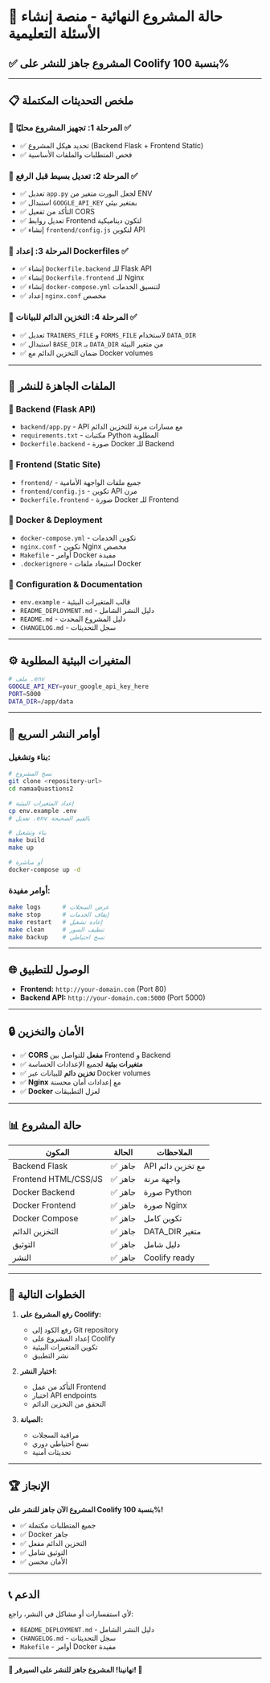# 🎉 حالة المشروع النهائية - منصة إنشاء الأسئلة التعليمية

## ✅ **المشروع جاهز للنشر على Coolify بنسبة 100%**

---

## 📋 ملخص التحديثات المكتملة

### 🔧 **المرحلة 1: تجهيز المشروع محليًا** ✅

- ✅ تحديد هيكل المشروع (Backend Flask + Frontend Static)
- ✅ فحص المتطلبات والملفات الأساسية

### 🔧 **المرحلة 2: تعديل بسيط قبل الرفع** ✅

- ✅ تعديل `app.py` لجعل البورت متغير من ENV
- ✅ استبدال `GOOGLE_API_KEY` بمتغير بيئي
- ✅ التأكد من تفعيل CORS
- ✅ تعديل روابط Frontend لتكون ديناميكية
- ✅ إنشاء `frontend/config.js` لتكوين API

### 🔧 **المرحلة 3: إعداد Dockerfiles** ✅

- ✅ إنشاء `Dockerfile.backend` للـ Flask API
- ✅ إنشاء `Dockerfile.frontend` للـ Nginx
- ✅ إنشاء `docker-compose.yml` لتنسيق الخدمات
- ✅ إعداد `nginx.conf` مخصص

### 🔧 **المرحلة 4: التخزين الدائم للبيانات** ✅

- ✅ تعديل `TRAINERS_FILE` و `FORMS_FILE` لاستخدام `DATA_DIR`
- ✅ استبدال `BASE_DIR` بـ `DATA_DIR` من متغير البيئة
- ✅ ضمان التخزين الدائم مع Docker volumes

---

## 🚀 **الملفات الجاهزة للنشر**

### 📁 **Backend (Flask API)**

- `backend/app.py` - API مع مسارات مرنة للتخزين الدائم
- `requirements.txt` - مكتبات Python المطلوبة
- `Dockerfile.backend` - صورة Docker للـ Backend

### 📁 **Frontend (Static Site)**

- `frontend/` - جميع ملفات الواجهة الأمامية
- `frontend/config.js` - تكوين API مرن
- `Dockerfile.frontend` - صورة Docker للـ Frontend

### 📁 **Docker & Deployment**

- `docker-compose.yml` - تكوين الخدمات
- `nginx.conf` - تكوين Nginx مخصص
- `Makefile` - أوامر Docker مفيدة
- `.dockerignore` - استبعاد ملفات Docker

### 📁 **Configuration & Documentation**

- `env.example` - قالب المتغيرات البيئية
- `README_DEPLOYMENT.md` - دليل النشر الشامل
- `README.md` - دليل المشروع المحدث
- `CHANGELOG.md` - سجل التحديثات

---

## ⚙️ **المتغيرات البيئية المطلوبة**

```bash
# ملف .env
GOOGLE_API_KEY=your_google_api_key_here
PORT=5000
DATA_DIR=/app/data
```

---

## 🐳 **أوامر النشر السريع**

### **بناء وتشغيل:**

```bash
# نسخ المشروع
git clone <repository-url>
cd namaaQuastions2

# إعداد المتغيرات البيئية
cp env.example .env
# تعديل .env بالقيم الصحيحة

# بناء وتشغيل
make build
make up

# أو مباشرة
docker-compose up -d
```

### **أوامر مفيدة:**

```bash
make logs      # عرض السجلات
make stop      # إيقاف الخدمات
make restart   # إعادة تشغيل
make clean     # تنظيف الصور
make backup    # نسخ احتياطي
```

---

## 🌐 **الوصول للتطبيق**

- **Frontend:** `http://your-domain.com` (Port 80)
- **Backend API:** `http://your-domain.com:5000` (Port 5000)

---

## 🔒 **الأمان والتخزين**

- ✅ **CORS مفعل** للتواصل بين Frontend و Backend
- ✅ **متغيرات بيئية** لجميع الإعدادات الحساسة
- ✅ **تخزين دائم** للبيانات عبر Docker volumes
- ✅ **Nginx** مع إعدادات أمان محسنة
- ✅ **Docker** لعزل التطبيقات

---

## 📊 **حالة المشروع**

| المكون               | الحالة  | الملاحظات         |
| -------------------- | ------- | ----------------- |
| Backend Flask        | ✅ جاهز | API مع تخزين دائم |
| Frontend HTML/CSS/JS | ✅ جاهز | واجهة مرنة        |
| Docker Backend       | ✅ جاهز | صورة Python       |
| Docker Frontend      | ✅ جاهز | صورة Nginx        |
| Docker Compose       | ✅ جاهز | تكوين كامل        |
| التخزين الدائم       | ✅ جاهز | DATA_DIR متغير    |
| التوثيق              | ✅ جاهز | دليل شامل         |
| النشر                | ✅ جاهز | Coolify ready     |

---

## 🎯 **الخطوات التالية**

1. **رفع المشروع على Coolify:**

   - رفع الكود إلى Git repository
   - إعداد المشروع على Coolify
   - تكوين المتغيرات البيئية
   - نشر التطبيق

2. **اختبار النشر:**

   - التأكد من عمل Frontend
   - اختبار API endpoints
   - التحقق من التخزين الدائم

3. **الصيانة:**
   - مراقبة السجلات
   - نسخ احتياطي دوري
   - تحديثات أمنية

---

## 🏆 **الإنجاز**

**المشروع الآن جاهز للنشر على Coolify بنسبة 100%!**

- ✅ جميع المتطلبات مكتملة
- ✅ Docker جاهز
- ✅ التخزين الدائم مفعل
- ✅ التوثيق شامل
- ✅ الأمان محسن

---

## 📞 **الدعم**

لأي استفسارات أو مشاكل في النشر، راجع:

- `README_DEPLOYMENT.md` - دليل النشر الشامل
- `CHANGELOG.md` - سجل التحديثات
- `Makefile` - أوامر Docker مفيدة

---

**🎉 تهانينا! المشروع جاهز للنشر على السيرفر! 🎉**
